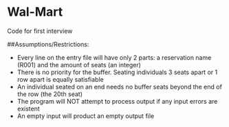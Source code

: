 # Wal-Mart
Code for first interview

##Assumptions/Restrictions:
* Every line on the entry file will have only 2 parts: a reservation name (R001) and the amount of seats (an integer)
* There is no priority for the buffer. Seating individuals 3 seats apart or 1 row apart is equally satisfiable
* An individual seated on an end needs no buffer seats beyond the end of the row (the 20th seat)
* The program will NOT attempt to process output if any input errors are existent
* An empty input will product an empty output file
